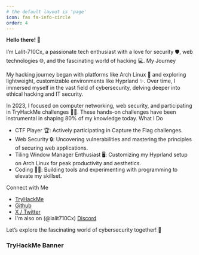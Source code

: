 ```yaml
---
# the default layout is 'page'
icon: fas fa-info-circle
order: 4
---
```

**Hello there! 👋**

I’m Lalit-710Cx, a passionate tech enthusiast with a love for security 🛡️, web technologies 🌐, and the fascinating world of hacking 💻.
My Journey

My hacking journey began with platforms like Arch Linux 🐧 and exploring lightweight, customizable environments like Hyprland ✨. Over time, I immersed myself in the vast field of cybersecurity, delving deeper into ethical hacking and IT security.

In 2023, I focused on computer networking, web security, and participating in TryHackMe challenges 🕵️‍♂️. These hands-on challenges have been instrumental in shaping 80% of my knowledge today.
What I Do

- CTF Player 🏆: Actively participating in Capture the Flag challenges.
-  Web Security 🔒: Uncovering vulnerabilities and mastering the principles of securing web applications.
- Tiling Window Manager Enthusiast 🖥️: Customizing my Hyprland setup on Arch Linux for peak productivity and aesthetics.
- Coding 🧑‍💻: Building tools and experimenting with programming to elevate my skillset.

Connect with Me

- [TryHackMe](https://tryhackme.com/r/p/Lalit710Cx)
- [Github](https://github.com/Lalit-710Cx)
- [X / Twitter ](https://x.com/Bikram710Cx)
- I'm also on (@lalit710Cx) [Discord](https://discord.gg/lalit_710cx)

Let’s explore the fascinating world of cybersecurity together! 🚀

### TryHackMe Banner
**<script src="https://tryhackme.com/badge/2742430"></script>**
